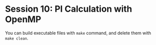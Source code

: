 # Session 10: PI Calculation with OpenMP

You can build executable files with `make` command, and delete them with `make clean`.
